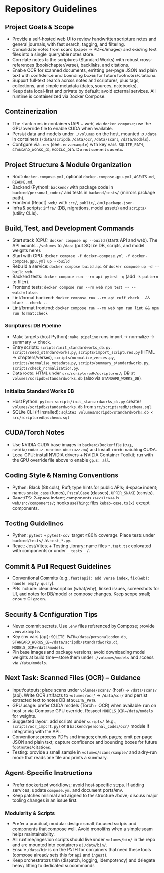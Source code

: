 # Repository Guidelines

## Project Goals & Scope
- Provide a self-hosted web UI to review handwritten scripture notes and general journals, with fast search, tagging, and filtering.
- Consolidate notes from scans (paper → PDFs/images) and existing text files into a single, queryable notes store.
- Correlate notes to the scriptures (Standard Works) with robust cross-references (book/chapter/verse), backlinks, and citations.
- Enable OCR for scanned documents, emitting per-page JSON and plain text with confidence and bounding boxes for future footnotes/citations.
- Support full‑text search across notes and scriptures, plus tags, collections, and simple metadata (dates, sources, notebooks).
- Keep data local-first and private by default; avoid external services. All runtime is containerized via Docker Compose.

## Containerization
- The stack runs in containers (API + web) via `docker compose`; use the GPU override file to enable CUDA when available.
- Persist data and models under `./volumes` on the host, mounted to `/data` in containers (`/data/scripdb`, `/data/ocr`, `/data/scans`, `/data/models`).
- Configure via `.env` (see `.env.example`) with key vars: `SQLITE_PATH`, `STANDARD_WORKS_DB`, `MODELS_DIR`. Do not commit secrets.

## Project Structure & Module Organization
- Root: `docker-compose.yml`, optional `docker-compose.gpu.yml`, `AGENTS.md`, `README.md`.
- Backend (Python): `backend/` with package code in `backend/personal_codex/` and tests in `backend/tests/` (mirrors package path).
- Frontend (React): `web/` with `src/`, `public/`, and `package.json`.
- Infra & scripts: `infra/` (DB, migrations, model assets) and `scripts/` (utility CLIs).

## Build, Test, and Development Commands
- Start stack (CPU): `docker compose up --build` (starts API and web). The API mounts `./volumes` to `/data` (put SQLite DB, scripts, and model weights here).
- Start with GPU: `docker compose -f docker-compose.yml -f docker-compose.gpu.yml up --build`.
- Rebuild a service: `docker compose build api` or `docker compose up -d --build web`.
- Backend tests: `docker compose run --rm api pytest -q` (add `-k pattern` to filter).
- Frontend tests: `docker compose run --rm web npm test -- --watch=false`.
- Lint/format backend: `docker compose run --rm api ruff check . && black --check .`.
- Lint/format frontend: `docker compose run --rm web npm run lint && npm run format:check`.

### Scriptures: DB Pipeline
- Make targets (host Python): `make pipeline` runs import → normalize → summary → check.
- Entry scripts: `scripts/init_standardworks_db.py`, `scripts/seed_standardworks.py`, `scripts/import_scriptures.py` (HTML → chapters/verses), `scripts/normalize_verses.py`, `scripts/normalize_metadata.py`, `scripts/summary_standardworks.py`, `scripts/check_normalization.py`.
- Data roots: HTML under `src/scripturedb/scriptures/`; DB at `volumes/scripdb/standardworks.db` (also via `STANDARD_WORKS_DB`).

### Initialize Standard Works DB
- Host Python: `python scripts/init_standardworks_db.py` creates `volumes/scripdb/standardworks.db` from `src/scripturedb/schema.sql`.
- SQLite CLI (if installed): `sqlite3 volumes/scripdb/standardworks.db < src/scripturedb/schema.sql`.

## CUDA/Torch Notes
- Use NVIDIA CUDA base images in `backend/Dockerfile` (e.g., `nvidia/cuda:12-runtime-ubuntu22.04`) and install `torch` matching CUDA.
- Local GPU: install NVIDIA drivers + NVIDIA Container Toolkit; run with the GPU override file above to enable `gpus: all`.

## Coding Style & Naming Conventions
- Python: Black (88 cols), Ruff; type hints for public APIs; 4‑space indent; names `snake_case` (funcs), `PascalCase` (classes), `UPPER_SNAKE` (consts).
- React/TS: 2‑space indent; components `PascalCase` in `web/src/components/`; hooks `useThing`; files `kebab-case.ts(x)` except components.

## Testing Guidelines
- Python: `pytest` + `pytest-cov`; target ≥80% coverage. Place tests under `backend/tests/` as `test_*.py`.
- React: Jest/Vitest + Testing Library; name files `*.test.tsx` colocated with components or under `__tests__/`.

## Commit & Pull Request Guidelines
- Conventional Commits (e.g., `feat(api): add verse index`, `fix(web): handle empty query`).
- PRs include: clear description (what/why), linked issues, screenshots for UI, and notes for DB/model or compose changes. Keep scope small; ensure CI green.

## Security & Configuration Tips
- Never commit secrets. Use `.env` files referenced by Compose; provide `.env.example`.
- Key env vars (api): `SQLITE_PATH=/data/personalcodex.db`, `STANDARD_WORKS_DB=/data/scripdb/standardworks.db`, `MODELS_DIR=/data/models`.
- Pin base images and package versions; avoid downloading model weights at build time—store them under `./volumes/models` and access via `/data/models`.

## Next Task: Scanned Files (OCR) – Guidance
- Input/outputs: place scans under `volumes/scans/` (host) → `/data/scans/` (api). Write OCR artifacts to `volumes/ocr/` → `/data/ocr/` and persist extracted text to notes DB at `SQLITE_PATH`.
- GPU usage: prefer CUDA models (Torch + OCR) when available; run on host or via Compose GPU override. Respect `MODELS_DIR=/data/models` for weights.
- Suggested layout: add scripts under `scripts/` (e.g., `scripts/ocr_import.py`) or a `backend/personal_codex/ocr/` module if integrating with the API.
- Conventions: process PDFs and images; chunk pages; emit per-page JSON and plain text; capture confidence and bounding boxes for future footnotes/citations.
- Testing: provide a small sample in `volumes/scans/sample/` and a dry-run mode that reads one file and prints a summary.

## Agent-Specific Instructions
- Prefer dockerized workflows; avoid host-specific steps. If adding services, update `compose.yml` and document ports/env.
- Keep patches minimal and aligned to the structure above; discuss major tooling changes in an issue first.

### Modularity & Scripts
- Prefer a practical, modular design: small, focused scripts and components that compose well. Avoid monoliths when a simple seam helps maintainability.
- All runtime/ingestion scripts should live under `volumes/bin/` in the repo and are mounted into containers at `/data/bin/`.
- Ensure `/data/bin` is on the PATH for containers that need these tools (compose already sets this for `api` and `ingest`).
- Keep orchestrators thin (dispatch, logging, idempotency) and delegate heavy lifting to dedicated subcommands.
